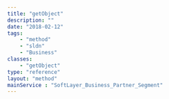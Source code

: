 ```yaml
---
title: "getObject"
description: ""
date: "2018-02-12"
tags:
    - "method"
    - "sldn"
    - "Business"
classes:
    - "getObject"
type: "reference"
layout: "method"
mainService : "SoftLayer_Business_Partner_Segment"
---
```

